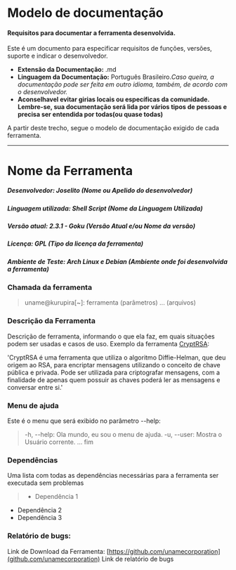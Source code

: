 # Modelo de documentação
#### Requisitos para documentar a ferramenta desenvolvida.

Este é um documento para especificar requisitos de funções, versões, suporte e indicar o desenvolvedor.
- **Extensão da Documentação:** .md
- **Linguagem da Documentação:** Português Brasileiro.*Caso queira, a documentação pode ser feita em outro idioma, também, de acordo com o desenvolvedor.*
- **Aconselhavel evitar girias locais ou específicas da comunidade. Lembre-se, sua documentação será lida por vários tipos de pessoas e precisa ser entendida por todas(ou quase todas)**

A partir deste trecho, segue o modelo de documentação exigido de cada ferramenta.

---------------------

# Nome da Ferramenta
##### Desenvolvedor: Joselito (Nome ou Apelido do desenvolvedor)
##### Linguagem utilizada: Shell Script (Nome da Linguagem Utilizada)
##### Versão atual: 2.3.1 - Goku (Versão Atual e/ou Nome da versão)
##### Licença: GPL (Tipo da licença da ferramenta)
##### Ambiente de Teste: Arch Linux e Debian (Ambiente onde foi desenvolvida a ferramenta)

### Chamada da ferramenta
>uname@kurupira[~]: ferramenta (parâmetros) ... (arquivos)

### Descrição da Ferramenta
Descrição de ferramenta, informando o que ela faz, em quais situações podem ser usadas e casos de uso. Exemplo da ferramenta [CryptRSA](github.com/unamecorporation/cryptrsa):

'CryptRSA é uma ferramenta que utiliza o algoritmo Diffie-Helman, que deu origem ao RSA, para encriptar mensagens utilizando o conceito de chave pública e privada. Pode ser utilizada para criptografar mensagens, com a finalidade de apenas quem possuir as chaves poderá ler as mensagens e conversar entre si.'

### Menu de ajuda
Este é o menu que será exibido no parâmetro --help:
>-h, --help:
 Ola mundo, eu sou o menu de ajuda.
-u, --user:
 Mostra o Usuário corrente.
 ... fim 

### Dependências
Uma lista com todas as dependências necessárias para a ferramenta ser executada sem problemas
> - Dependência 1
- Dependência 2
- Dependência 3


### Relatório de bugs:
Link de Download da Ferramenta: [https://github.com/unamecorporation](github.com/unamecorporation) 
Link de relatório de bugs

